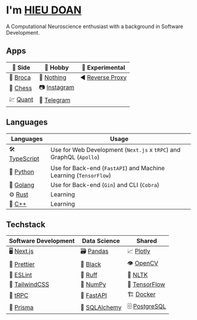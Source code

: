 # I'm [HIEU DOAN](https://hieudoanm.github.io)

A Computational Neuroscience enthusiast with a background in Software Development.

## Apps

| 🌆 Side               | 🌃 Hobby                      | 🧪 Experimental                       |
| --------------------- | ----------------------------- | ------------------------------------- |
| 💬 [Broca][app-broca] | 📱 [Nothing][app-nothing]     | ◀️ [Reverse Proxy][app-reverse-proxy] |
| 🧠 [Chess][app-chess] | 📷 [Instagram][app-instagram] |                                       |
| 💹 [Quant][app-quant] | 📨 [Telegram][app-telegram]   |                                       |

## Languages

| Languages                   | Usage                                                               |
| --------------------------- | ------------------------------------------------------------------- |
| 🛠️ [TypeScript][typescript] | Use for Web Development (`Next.js` x `tRPC`) and GraphQL (`Apollo`) |
| 🐍 [Python][python]         | Use for Back-end (`FastAPI`) and Machine Learning (`TensorFlow`)    |
| 🦦 [Golang][golang]         | Use for Back-end (`Gin`) and CLI (`Cobra`)                          |
| ⚙️ [Rust][rust]             | Learning                                                            |
| 🧰 [C++][cplusplus]         | Learning                                                            |

## Techstack

| Software Development          | Data Science                | Shared                      |
| ----------------------------- | --------------------------- | --------------------------- |
| 🖥️ [Next.js][next.js]         | 🗃️ [Pandas][pandas]         | 📈 [Plotly][plotly]         |
| 💅 [Prettier][prettier]       | 💅 [Black][black]           | 👁️ [OpenCV][opencv]         |
| 🧰 [ESLint][eslint]           | 🧰 [Ruff][ruff]             | 💬 [NLTK][nltk]             |
| 💅 [TailwindCSS][tailwindcss] | 🧮 [NumPy][numpy]           | 🧠 [TensorFlow][tensorflow] |
| 🚀 [tRPC][trpc]               | 🚀 [FastAPI][fastapi]       | 🏗️ [Docker][docker]         |
| 🔌 [Prisma][prisma]           | 🔌 [SQLAlchemy][sqlalchemy] | 🗄️ [PostgreSQL][postgresql] |

[app-broca]: https://hieudoanm.github.io/broca/
[app-chess]: https://hieudoanm.github.io/chess/
[app-instagram]: https://hieudoanm.github.io/instagram/
[app-nothing]: https://hieudoanm.github.io/nothing/
[app-quant]: https://hieudoanm.github.io/quant/
[app-reverse-proxy]: https://hieudoanm.github.io/reverse-proxy/
[app-telegram]: https://hieudoanm.github.io/telegram/
[black]: https://black.readthedocs.io/en/stable/
[cplusplus]: https://cplusplus.com/
[docker]: https://www.docker.com/
[eslint]: https://eslint.org/
[fastapi]: https://fastapi.tiangolo.com/
[golang]: https://go.dev/
[typescript]: https://www.typescriptlang.org/
[next.js]: https://nextjs.org/
[nltk]: https://www.nltk.org/
[numpy]: https://numpy.org/
[opencv]: https://opencv.org/
[pandas]: https://pandas.pydata.org/
[plotly]: https://plotly.com/
[postgresql]: https://www.postgresql.org/
[prettier]: https://prettier.io/
[prisma]: https://www.prisma.io/
[python]: https://www.python.org/
[ruff]: https://docs.astral.sh/ruff/
[rust]: https://www.rust-lang.org/
[sqlalchemy]: https://www.sqlalchemy.org/
[tailwindcss]: https://tailwindcss.com/
[tensorflow]: https://www.tensorflow.org
[trpc]: https://trpc.io/
